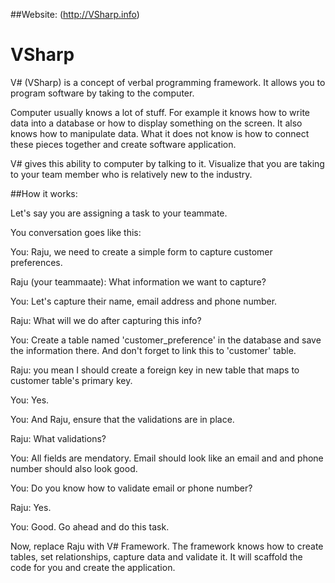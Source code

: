 ##Website: (http://VSharp.info)


# VSharp
V# (VSharp) is a concept of verbal programming framework. It allows you to program software by taking to the computer.

Computer usually knows a lot of stuff. For example it knows how to write data into a database or how to display something on the screen. It also knows how to manipulate data. What it does not know is how to connect these pieces together and create software application.

V# gives this ability to computer by talking to it. Visualize that you are taking to your team member who is relatively new to the industry. 

##How it works:

Let's say you are assigning a task to your teammate. 

You conversation goes like this:

You: Raju, we need to create a simple form to capture customer preferences.

Raju (your teammaate): What information we want to capture?

You: Let's capture their name, email address and phone number.

Raju: What will we do after capturing this info?

You: Create a table named 'customer_preference' in the database and save the information there. And don't forget to link this to 'customer' table.

Raju: you mean I should create a foreign key in new table that maps to customer table's primary key.

You: Yes.

You: And Raju, ensure that the validations are in place.

Raju: What validations?

You: All fields are mendatory. Email should look like an email and and phone number should also look good.

You: Do you know how to validate email or phone number?

Raju: Yes.

You: Good. Go ahead and do this task.

Now, replace Raju with V# Framework. The framework knows how to create tables, set relationships, capture data and validate it. It will scaffold the code for you and create the application.

